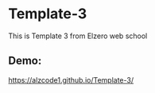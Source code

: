 # Template-3
This is Template 3 from Elzero web school

## Demo:
https://alzcode1.github.io/Template-3/
